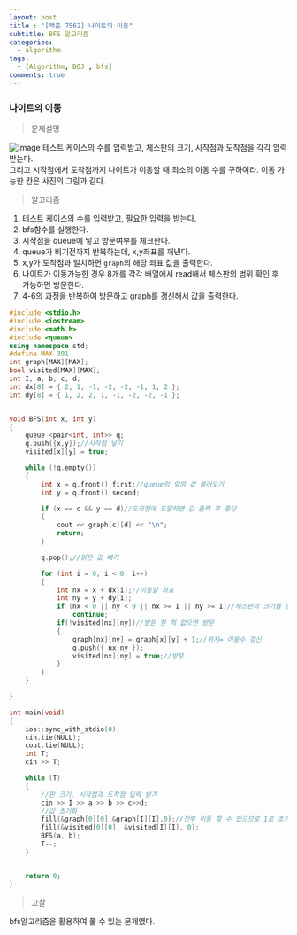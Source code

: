 ```yaml
---
layout: post
title : "[백준 7562] 나이트의 이동"
subtitle: BFS 알고리즘
categories:
  - algorithm
tags:
  - [Algorithm, BOJ , bfs]
comments: true
---
```

### 나이트의 이동

> 문제설명   

![image](https://user-images.githubusercontent.com/55472510/113600456-01c89b00-967b-11eb-9aa9-232343aa53cd.png)
테스트 케이스의 수를 입력받고, 체스판의 크기, 시작점과 도착점을 각각 입력받는다.   
그리고 시작점에서 도착점까지 나이트가 이동할 때 최소의 이동 수를 구하여라.
이동 가능한 칸은 사진의 그림과 같다.

> 알고리즘 
1. 테스트 케이스의 수를 입력받고, 필요한 입력을 받는다. 
2. bfs함수를 실행한다.
3. 시작점을 queue에 넣고 방문여부를 체크한다.
4. queue가 비기전까지 반복하는데, x,y좌표를 꺼낸다.
5. x,y가 도착점과 일치하면 `graph`의 해당 좌표 값을 출력한다.
6. 나이트가 이동가능한 경우 8개를 각각 배열에서 read해서 체스판의 범위 확인 후 가능하면 방문한다. 
7. 4-6의 과정을 반복하여 방문하고 graph를 갱신해서 값을 출력한다. 

```cpp
#include <stdio.h>
#include <iostream>
#include <math.h>
#include <queue>
using namespace std;
#define MAX 301
int graph[MAX][MAX];
bool visited[MAX][MAX];
int I, a, b, c, d;
int dx[8] = { 2, 1, -1, -2, -2, -1, 1, 2 };
int dy[8] = { 1, 2, 2, 1, -1, -2, -2, -1 };


void BFS(int x, int y)
{
	queue <pair<int, int>> q;
	q.push({x,y});//시작점 넣기 
	visited[x][y] = true;

	while (!q.empty())
	{
		int x = q.front().first;//queue의 앞의 값 불러오기 
		int y = q.front().second;

		if (x == c && y == d)//도착점에 도달하면 값 출력 후 중단 
		{
			cout << graph[c][d] << "\n";
			return;
		}

		q.pop();//읽은 값 빼기

		for (int i = 0; i < 8; i++)
		{
			int nx = x + dx[i];//이동할 좌표
			int ny = y + dy[i];
			if (nx < 0 || ny < 0 || nx >= I || ny >= I)//체스판의 크기를 넘으면 스킵
				continue;
			if(!visited[nx][ny])//방문 한 적 없으면 방문 
			{
				graph[nx][ny] = graph[x][y] + 1;//위치= 이동수 갱신 
				q.push({ nx,ny });
				visited[nx][ny] = true;//방문 
			}
		}
	}

}

int main(void)
{
	ios::sync_with_stdio(0);
	cin.tie(NULL);
	cout.tie(NULL);
	int T;
	cin >> T;

	while (T)
	{
		//판 크기, 시작점과 도착점 입력 받기
		cin >> I >> a >> b >> c>>d;
		//값 초기화
		fill(&graph[0][0],&graph[I][I],0);//전부 이동 할 수 있으므로 1로 초기화
		fill(&visited[0][0], &visited[I][I], 0);
		BFS(a, b);	
		T--;
	}


	return 0;
}

```

> 고찰   

bfs알고리즘을 활용하여 풀 수 있는 문제였다. 